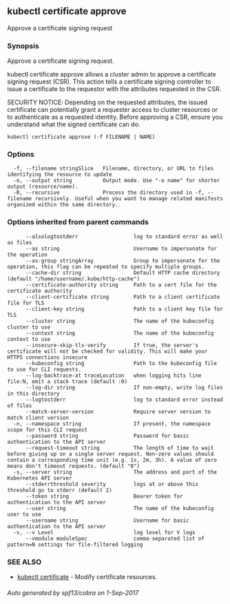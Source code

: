 ## kubectl certificate approve

Approve a certificate signing request

### Synopsis


Approve a certificate signing request. 

kubectl certificate approve allows a cluster admin to approve a certificate signing request (CSR). This action tells a certificate signing controller to issue a certificate to the requestor with the attributes requested in the CSR. 

SECURITY NOTICE: Depending on the requested attributes, the issued certificate can potentially grant a requester access to cluster resources or to authenticate as a requested identity. Before approving a CSR, ensure you understand what the signed certificate can do.

```
kubectl certificate approve (-f FILENAME | NAME)
```

### Options

```
  -f, --filename stringSlice   Filename, directory, or URL to files identifying the resource to update
  -o, --output string          Output mode. Use "-o name" for shorter output (resource/name).
  -R, --recursive              Process the directory used in -f, --filename recursively. Useful when you want to manage related manifests organized within the same directory.
```

### Options inherited from parent commands

```
      --alsologtostderr                  log to standard error as well as files
      --as string                        Username to impersonate for the operation
      --as-group stringArray             Group to impersonate for the operation, this flag can be repeated to specify multiple groups.
      --cache-dir string                 Default HTTP cache directory (default "/home/username/.kube/http-cache")
      --certificate-authority string     Path to a cert file for the certificate authority
      --client-certificate string        Path to a client certificate file for TLS
      --client-key string                Path to a client key file for TLS
      --cluster string                   The name of the kubeconfig cluster to use
      --context string                   The name of the kubeconfig context to use
      --insecure-skip-tls-verify         If true, the server's certificate will not be checked for validity. This will make your HTTPS connections insecure
      --kubeconfig string                Path to the kubeconfig file to use for CLI requests.
      --log-backtrace-at traceLocation   when logging hits line file:N, emit a stack trace (default :0)
      --log-dir string                   If non-empty, write log files in this directory
      --logtostderr                      log to standard error instead of files
      --match-server-version             Require server version to match client version
  -n, --namespace string                 If present, the namespace scope for this CLI request
      --password string                  Password for basic authentication to the API server
      --request-timeout string           The length of time to wait before giving up on a single server request. Non-zero values should contain a corresponding time unit (e.g. 1s, 2m, 3h). A value of zero means don't timeout requests. (default "0")
  -s, --server string                    The address and port of the Kubernetes API server
      --stderrthreshold severity         logs at or above this threshold go to stderr (default 2)
      --token string                     Bearer token for authentication to the API server
      --user string                      The name of the kubeconfig user to use
      --username string                  Username for basic authentication to the API server
  -v, --v Level                          log level for V logs
      --vmodule moduleSpec               comma-separated list of pattern=N settings for file-filtered logging
```

### SEE ALSO
* [kubectl certificate](kubectl_certificate.md)	 - Modify certificate resources.

###### Auto generated by spf13/cobra on 1-Sep-2017
